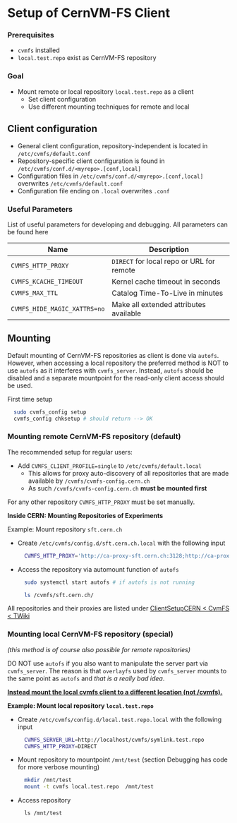 # Setup of CernVM-FS Client

### Prerequisites

- `cvmfs` installed
- `local.test.repo` exist as CernVM-FS repository

### Goal

- Mount remote or local repository `local.test.repo` as a client
    - Set client configuration
    - Use different mounting techniques for remote and local

## Client configuration

- General client configuration, repository-independent is located in `/etc/cvmfs/default.conf`
- Repository-specific client configuration is found in `/etc/cvmfs/conf.d/<myrepo>.[conf,local]`
- Configuration files in `/etc/cvmfs/conf.d/<myrepo>.[conf,local]` overwrites `/etc/cvmfs/default.conf`
- Configuration file ending on `.local` overwrites `.conf`


### Useful Parameters

List of useful parameters for developing and debugging.
All parameters can be found here

|Name | Description |
|--|--|
|`CVMFS_HTTP_PROXY`           | `DIRECT` for local repo or URL for remote|
|`CVMFS_KCACHE_TIMEOUT`       | Kernel cache timeout in seconds|
|`CVMFS_MAX_TTL`              | Catalog Time-To-Live in minutes|
|`CVMFS_HIDE_MAGIC_XATTRS=no` | Make all extended attributes available|

## Mounting

Default mounting of CernVM-FS repositories as client is done via `autofs`.
However, when accessing a local repository the preferred method is NOT to use `autofs` as it interferes with `cvmfs_server`.
Instead, `autofs` should be disabled and a separate mountpoint for the read-only client access should be used. 

First time setup
```bash
  sudo cvmfs_config setup
  cvmfs_config chksetup # should return --> OK
```
    


### Mounting remote CernVM-FS repository (default)

The recommended setup for regular users:
- Add `CVMFS_CLIENT_PROFILE=single` to `/etc/cvmfs/default.local` 
  - This allows for proxy auto-discovery of all repositories that are made available by `/cvmfs/cvmfs-config.cern.ch` 
  - As such `/cvmfs/cvmfs-config.cern.ch` **must be mounted first**

For any other repository `CVMFS_HTTP_PROXY` must be set manually.

**Inside CERN: Mounting Repositories of Experiments**

Example: Mount repository `sft.cern.ch`

- Create `/etc/cvmfs/config.d/sft.cern.ch.local` with the following input
  ```bash
    CVMFS_HTTP_PROXY='http://ca-proxy-sft.cern.ch:3128;http://ca-proxy.cern.ch:3128'
  ```

- Access the repository via automount function of `autofs`
  ```bash
    sudo systemctl start autofs # if autofs is not running

    ls /cvmfs/sft.cern.ch/
  ```

All repositories and their proxies are listed under [ClientSetupCERN < CvmFS < TWiki](https://twiki.cern.ch/twiki/bin/view/CvmFS/ClientSetupCERN)


### Mounting local CernVM-FS repository (special)
*(this method is of course also possible for remote repositories)*

DO NOT use `autofs` if you also want to manipulate the server part via `cvmfs_server`. 
The reason is that `overlayfs` used by `cvmfs_server` mounts to the same point as `autofs` and *that is a really bad idea*.

<u>**Instead mount the local cvmfs client to a different location (not /cvmfs).**</u>

**Example: Mount local repository `local.test.repo`**

- Create `/etc/cvmfs/config.d/local.test.repo.local` with the following input
  ```bash
    CVMFS_SERVER_URL=http://localhost/cvmfs/symlink.test.repo
    CVMFS_HTTP_PROXY=DIRECT
  ```

- Mount repository to mountpoint `/mnt/test` 
  (section Debugging has code for more verbose mounting)
  ```bash    
    mkdir /mnt/test
    mount -t cvmfs local.test.repo  /mnt/test
  ```

- Access repository
  ```    
    ls /mnt/test
  ```